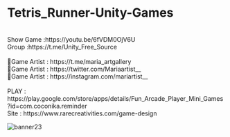 # Tetris_Runner-Unity-Games
<br />
Show Game :https://youtu.be/6fVDM0OjV6U<br />
Group :https://t.me/Unity_Free_Source<br /><br />
🎨Game Artist : https://t.me/maria_artgallery<br />
🎨Game Artist : https://twitter.com/Mariaartist__<br />
🎨Game Artist : https://instagram.com/mariartist__<br /><br />
PLAY : https://play.google.com/store/apps/details/Fun_Arcade_Player_Mini_Games?id=com.coconika.reminder<br />
Site : https://www.rarecreativities.com/game-design <br />

![banner23](https://user-images.githubusercontent.com/83016119/211336385-0770aa1e-2e51-42e5-86ca-25bd3b7c8ea1.png)
